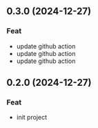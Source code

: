 ## 0.3.0 (2024-12-27)

### Feat

- update github action
- update github action
- update github action

## 0.2.0 (2024-12-27)

### Feat

- init project
